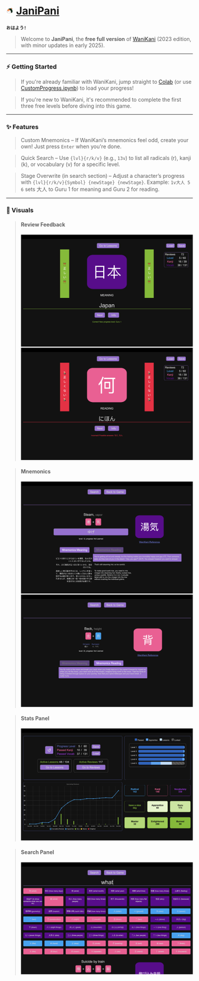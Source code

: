
# <img src="extras/sushicat.png" alt="drawing" width="20"/> [JaniPani](https://philurame.github.io/JaniPani/)

**`おはよう!`**  
> Welcome to **JaniPani**, the **free full version** of [WaniKani](https://www.wanikani.com/) (2023 edition, with minor updates in early 2025).

---

### ⚡ Getting Started
> If you're already familiar with WaniKani, jump straight to [Colab](https://colab.research.google.com/drive/1_es3pIZ07TPzDqUxibZ9bkHt75Ny-g0K?usp=sharing) (or use [CustomProgress.ipynb](extras/CustomProgress.ipynb)) to load your progress!

> If you're new to WaniKani, it's recommended to complete the first three free levels before diving into this game.

---

### ✨ Features
> Custom Mnemonics – If WaniKani’s mnemonics feel odd, create your own! Just press `Enter` when you're done.

> Quick Search – Use `{lvl}{r/k/v}` (e.g., `13v`) to list all radicals (r), kanji (k), or vocabulary (v) for a specific level.

> Stage Overwrite (in search section) – Adjust a character’s progress with `{lvl}{r/k/v}{Symbol} {newStage} {newStage}`. Example: `1v大人 5 6` sets 大人 to Guru 1 for meaning and Guru 2 for reading.

---

### 🎏 Visuals

> #### Review Feedback
> ![alt text](extras/correct.png)
> ![alt text](extras/incorrect.png)

>#### Mnemonics
>![alt text](extras/mnemonics_reading.png)
>![alt text](extras/mnemonics_meaning.png)

> #### Stats Panel
> ![alt text](extras/stats.png)

>#### Search Panel
>![alt text](extras/info_search.png)
